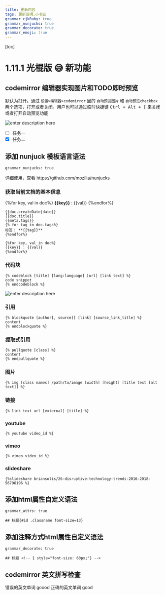 ```yaml
---
title: 更新内容
tags: 更新说明,小书匠
grammar_cjkRuby: true
grammar_nunjucks: true
grammar_decorate: true
grammar_emoji: true
---
```


[toc]

# 1.11.1 光棍版 :sweat_smile: 新功能 

## codemirror 编辑器实现图片和TODO即时预览

默认为打开。通过 `设置>编辑器>codemirror` 里的 `自动预览图片` 和 `自动预览checkbox` 两个选项，打开或者关闭。用户也可以通过临时快捷键 <kbd><kbd>Ctrl</kbd> + <kbd>Alt</kbd> + <kbd>[</kbd></kbd> 来关闭或者打开自动预览功能

![enter description here][1]

- [ ] 任务一
- [x] 任务二

##  添加 nunjuck 模板语言语法
```
grammar_nunjucks: true
```

详细使用，查看 https://github.com/mozilla/nunjucks

### 获取当前文档的基本信息

{%for key, val in doc%}
**{{key}}** : {{val}}
{%endfor%}

```
{{doc.createDate|date}}
{{doc.title}}
{{meta.tags}}
{% for tag in doc.tags%}
标签： **{{tag}}**
{%endfor%}

{%for key, val in doc%}
{{key}} : {{val}}
{%endfor%}
```

### 代码块

```
{% codeblock [title] [lang:language] [url] [link text] %}
code snippet
{% endcodeblock %}
```
![enter description here][2]
### 引用


``` 
{% blockquote [author[, source]] [link] [source_link_title] %}
content
{% endblockquote %}
```
### 提取式引用

```
{% pullquote [class] %}
content
{% endpullquote %}
```

### 图片

```
{% img [class names] /path/to/image [width] [height] [title text [alt text]] %}
```

### 链接

```
{% link text url [external] [title] %}
```

### youtube

```
{% youtube video_id %}
```

### vimeo

```
{% vimeo video_id %}
```

### slideshare

```
{%slideshare briansolis/26-disruptive-technology-trends-2016-2018-56796196 %}
```




## 添加html属性自定义语法

```
grammar_attrs: true

## 标题{#id .classname font-size=13}
```
##  添加注释方式html属性自定义语法<!-- { style="font-size: 60px;color:red;line-height:60px;"} -->

```
grammar_decorate: true

## 标题 <!-- { style="font-size: 60px;"} -->
```

## codemirror 英文拼写检查

错误的英文单词 goood
正确的英文单词 good


  [1]: /images/IMG_20161203_150255.jpg "IMG_20161203_150255.jpg"
  [2]: /images/IMG_20161203_150255.jpg
